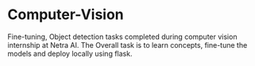 # Computer-Vision
Fine-tuning, Object detection tasks completed during computer vision internship at Netra AI.
The Overall task is to learn concepts, fine-tune the models and deploy locally using flask.

